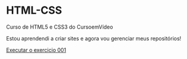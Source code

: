 # HTML-CSS
 Curso de HTML5 e CSS3 do CursoemVídeo

 Estou aprendendi a criar sites e agora vou gerenciar meus repositórios!

 <a href="https://igorm4.github.io/HTML-CSS/exercicios/ex001/index">Executar o exercicio 001</a>

